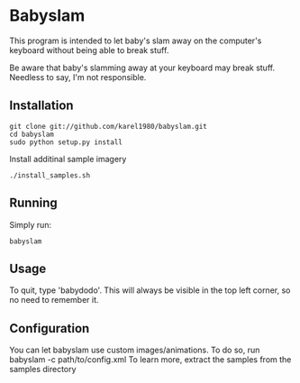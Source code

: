 # Babyslam

This program is intended to let baby's slam away on the computer's keyboard
without being able to break stuff.

Be aware that baby's slamming away at your keyboard may break stuff. Needless to say, I'm not responsible.

## Installation

	git clone git://github.com/karel1980/babyslam.git
	cd babyslam
	sudo python setup.py install

Install additinal sample imagery

	./install_samples.sh

## Running

Simply run:

	babyslam
	
## Usage

To quit, type 'babydodo'. This will always be visible in the top left corner, so no need to remember it.

## Configuration

You can let babyslam use custom images/animations.
To do so, run babyslam -c path/to/config.xml
To learn more, extract the samples from the samples directory





